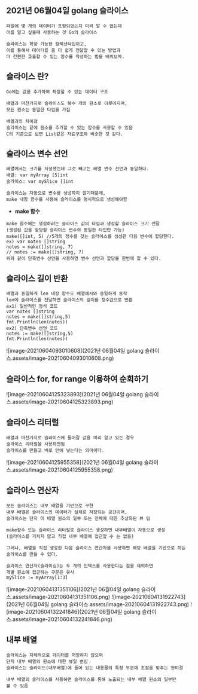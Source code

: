 ## 2021년 06월04일 golang 슬라이스  
```
파일에 몇 개의 데이터가 포함되었는지 미리 알 수 없는데
이를 알고 싶을때 사용하는 것 Go의 슬라이스

슬라이스는 확장 가능한 컬렉션타입이고,
이를 통해서 데이터를 좀 더 쉽게 전달할 수 있는 방법과
더 간편한 호출할 수 있는 함수를 작성하는 법을 배워보자.
```
## 슬라이스 란?  
```
Go에는 값을 추가하여 확장할 수 있는 데이터 구조

배열과 마찬가지로 슬라이스도 복수 개의 원소로 이루어지며,
모든 원소는 동일한 타입을 가짐

배열과의 차이점
슬라이스는 끝에 원소를 추가할 수 있는 함수를 사용할 수 있음
C의 기준으로 보면 List같은 자료구조와 비슷한 것 같다.
```
## 슬라이스 변수 선언  
```
배열에서는 크기를 지정했는데 그것 빼고는 배열 변수 선언과 동일하다.
배열: var myArray [5]int
슬라이스: var mySlice []int

슬라이스는 자동으로 변수를 생성하지 않기때문에,
make 내장 함수를 사용해 슬라이스를 명시적으로 생성해야함
```
- **make 함수**  
```
make 함수에는 생성하려는 슬라이스 값의 타입과 생성할 슬라이스 크기 전달
(생성된 값을 할당할 슬라이스 변수와 동일한 타입만 가능)
make([]int, 5) //5개의 정수를 갖는 슬라이스를 생성한 다음 변수에 할당한다.
ex) var notes []string 
notes = make([]string, 7)
// notes := make([]string, 7)
위와 같이 단축변수 선언을 사용하면 변수 선언과 할당을 한번에 할 수 있다.
```
## 슬라이스 길이 반환  
```
배열과 동일하게 len 내장 함수도 배열에서와 동일하게 동작
len에 슬라이스를 전달하면 슬라이스의 길이를 정수값으로 반환
ex1) 일반적인 정석 코드
var notes []string
notes = make([]string,5)
fmt.Println(len(notes))
ex2) 단축변수 선언 코드
notes := make([]string,5)
fmt.Println(len(notes))
```
![image-20210604093010608](2021년 06월04일 golang 슬라이스.assets/image-20210604093010608.png)

## 슬라이스 for, for range 이용하여 순회하기  
![image-20210604125323893](2021년 06월04일 golang 슬라이스.assets/image-20210604125323893.png)
## 슬라이스 리터럴  
```
배열과 마찬가지로 슬라이스에 들어갈 값을 미리 알고 있는 경우
슬라이스 리터럴을 사용하면됨
슬라이스를 만들고 바로 안에 넣는다는 의미이다.
```
![image-20210604125955358](2021년 06월04일 golang 슬라이스.assets/image-20210604125955358.png)
## 슬라이스 연산자  
```
모든 슬라이스는 내부 배열을 기반으로 구현
내부 배열은 슬라이스의 데이터가 실제로 저장되는 공간이며,
슬라이스는 단지 이 배열 원소의 일부 또는 전체에 대한 추상화된 뷰 임

make함수 또는 슬라이스 리터럴로 슬라이스 생성하면 내부배열이 자동으로 생성
(슬라이스를 거치지 않고 직접 내부 배열에 접근할 수 는 없음)

그러나, 배열을 직접 생성한 다음 슬라이스 연산자를 사용하면 해당 배열을 기반으로 하는
슬라이스를 만들 수 있다.

슬라이스 연산자(슬라이싱)는 두 개의 인덱스를 사용한다는 점을 제외하면
개별 원소에 접근하는 구문은 유사
mySlice := myArray[1:3]
```
![image-20210604131351106](2021년 06월04일 golang 슬라이스.assets/image-20210604131351106.png)
![image-20210604131922743](2021년 06월04일 golang 슬라이스.assets/image-20210604131922743.png)
![image-20210604132241846](2021년 06월04일 golang 슬라이스.assets/image-20210604132241846.png)
## 내부 배열
```
슬라이스는 자체적으로 데이터를 저장하지 않으며
단지 내부 배열의 원소에 대한 뷰일 뿐임
슬라이스는 슬라이드(내부배열)에 들어 있는 내용물의 특정 부분에 초점을 맞추는 현미경

내부 배열의 슬라이스를 사용하면 슬라이스를 통해 노출되는 내부 배열 원소의 일부만 
볼 수 있음
```
